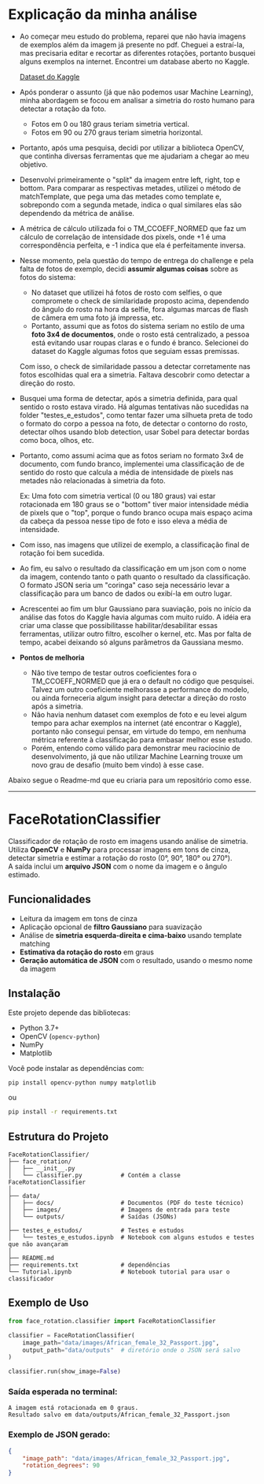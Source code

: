 # Explicação da minha análise

- Ao começar meu estudo do problema, reparei que não havia imagens de exemplos além da imagem já presente no pdf. Cheguei a estraí-la, mas precisaria editar e recortar as diferentes rotações, portanto busquei alguns exemplos na internet. Encontrei um database aberto no Kaggle.

    [Dataset do Kaggle](https://www.kaggle.com/datasets/axondata/selfie-and-official-id-photo-dataset-18k-images)

- Após ponderar o assunto (já que não podemos usar Machine Learning), minha abordagem se focou em analisar a simetria do rosto humano para detectar a rotação da foto. 
    - Fotos em 0 ou 180 graus teriam simetria vertical.
    - Fotos em 90 ou 270 graus teriam simetria horizontal.
    
- Portanto, após uma pesquisa, decidi por utilizar a biblioteca OpenCV, que continha diversas ferramentas que me ajudariam a chegar ao meu objetivo.

- Desenvolvi primeiramente o "split" da imagem entre left, right, top e bottom. Para comparar as respectivas metades, utilizei o método de matchTemplate, que pega uma das metades como template e, sobrepondo com a segunda metade, indica o qual similares elas são dependendo da métrica de análise.

- A métrica de cálculo utilizada foi o TM_CCOEFF_NORMED que faz um cálculo de correlação de intensidade dos pixels, onde +1 é uma correspondência perfeita, e -1 indica que ela é perfeitamente inversa.

- Nesse momento, pela questão do tempo de entrega do challenge e pela falta de fotos de exemplo, decidi **assumir algumas coisas** sobre as fotos do sistema:
    - No dataset que utilizei há fotos de rosto com selfies, o que compromete o check de similaridade proposto acima, dependendo do ângulo do rosto na hora da selfie, fora algumas marcas de flash de câmera em uma foto já impressa, etc.
    - Portanto, assumi que as fotos do sistema seriam no estilo de uma **foto 3x4 de documentos**, onde o rosto está centralizado, a pessoa está evitando usar roupas claras e o fundo é branco. Selecionei do dataset do Kaggle algumas fotos que seguiam essas premissas.

    Com isso, o check de similaridade passou a detectar corretamente nas fotos escolhidas qual era a simetria. Faltava descobrir como detectar a direção do rosto.

- Busquei uma forma de detectar, após a simetria definida, para qual sentido o rosto estava virado. Há algumas tentativas não sucedidas na folder "testes_e_estudos", como tentar fazer uma silhueta preta de todo o formato do corpo a pessoa na foto, de detectar o contorno do rosto, detectar olhos usando blob detection, usar Sobel para detectar bordas como boca, olhos, etc. 

- Portanto, como assumi acima que as fotos seriam no formato 3x4 de documento, com fundo branco, implementei uma classificação de de sentido do rosto que calcula a média de intensidade de pixels nas metades não relacionadas à simetria da foto.

    Ex: Uma foto com simetria vertical (0 ou 180 graus) vai estar rotacionada em 180 graus se o "bottom" tiver maior intensidade média de pixels que o "top", porque o fundo branco ocupa mais espaço acima da cabeça da pessoa nesse tipo de foto e isso eleva a média de intensidade.

- Com isso, nas imagens que utilizei de exemplo, a classificação final de rotação foi bem sucedida.

- Ao fim, eu salvo o resultado da classificação em um json com o nome da imagem, contendo tanto o path quanto o resultado da classificação. O formato JSON seria um "coringa" caso seja necessário levar a classificação para um banco de dados ou exibí-la em outro lugar.

- Acrescentei ao fim um blur Gaussiano para suaviação, pois no início da análise das fotos do Kaggle havia algumas com muito ruído. A idéia era criar uma classe que possibilitasse habilitar/desabilitar essas ferramentas, utilizar outro filtro, escolher o kernel, etc. Mas por falta de tempo, acabei deixando só alguns parâmetros da Gaussiana mesmo.

- **Pontos de melhoria**
    - Não tive tempo de testar outros coeficientes fora o TM_CCOEFF_NORMED que já era o default no código que pesquisei. Talvez um outro coeficiente melhorasse a performance do modelo, ou ainda forneceria algum insight para detectar a direção do rosto após a simetria.
    - Não havia nenhum dataset com exemplos de foto e eu levei algum tempo para achar exemplos na internet (até encontrar o Kaggle), portanto não consegui pensar, em virtude do tempo, em nenhuma métrica referente à classificação para embasar melhor esse estudo.
    - Porém, entendo como válido para demonstrar meu raciocínio de desenvolvimento, já que não utilizar Machine Learning trouxe um novo grau de desafio (muito bem vindo) à esse case.

Abaixo segue o Readme-md que eu criaria para um repositório como esse.

---

# FaceRotationClassifier

Classificador de rotação de rosto em imagens usando análise de simetria.  
Utiliza **OpenCV** e **NumPy** para processar imagens em tons de cinza, detectar simetria e estimar a rotação do rosto (0°, 90°, 180° ou 270°).  
A saída inclui um **arquivo JSON** com o nome da imagem e o ângulo estimado.


## Funcionalidades

- Leitura da imagem em tons de cinza
- Aplicação opcional de **filtro Gaussiano** para suavização
- Análise de **simetria esquerda-direita e cima-baixo** usando template matching
- **Estimativa da rotação do rosto** em graus
- **Geração automática de JSON** com o resultado, usando o mesmo nome da imagem


## Instalação

Este projeto depende das bibliotecas:

- Python 3.7+
- OpenCV (`opencv-python`)
- NumPy
- Matplotlib

Você pode instalar as dependências com:

```bash
pip install opencv-python numpy matplotlib
```

ou

```bash
pip install -r requirements.txt
```


## Estrutura do Projeto

```
FaceRotationClassifier/
├── face_rotation/
│   ├── __init__.py
│   └── classifier.py           # Contém a classe FaceRotationClassifier
│
├── data/
│   ├── docs/                   # Documentos (PDF do teste técnico)
│   ├── images/                 # Imagens de entrada para teste
│   └── outputs/                # Saídas (JSONs)
│
├── testes_e_estudos/           # Testes e estudos
│   └── testes_e_estudos.ipynb  # Notebook com alguns estudos e testes que não avançaram 
│
├── README.md
├── requirements.txt            # dependências
└── Tutorial.ipynb              # Notebook tutorial para usar o classificador
```


## Exemplo de Uso

```python
from face_rotation.classifier import FaceRotationClassifier

classifier = FaceRotationClassifier(
    image_path="data/images/African_female_32_Passport.jpg",
    output_path="data/outputs"  # diretório onde o JSON será salvo
)

classifier.run(show_image=False)
```

### Saída esperada no terminal:

```
A imagem está rotacionada em 0 graus.
Resultado salvo em data/outputs/African_female_32_Passport.json
```

### Exemplo de JSON gerado:

```json
{
    "image_path": "data/images/African_female_32_Passport.jpg",
    "rotation_degrees": 90
}
```
